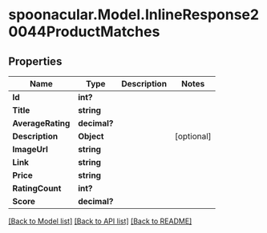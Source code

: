 # spoonacular.Model.InlineResponse20044ProductMatches
## Properties

Name | Type | Description | Notes
------------ | ------------- | ------------- | -------------
**Id** | **int?** |  | 
**Title** | **string** |  | 
**AverageRating** | **decimal?** |  | 
**Description** | **Object** |  | [optional] 
**ImageUrl** | **string** |  | 
**Link** | **string** |  | 
**Price** | **string** |  | 
**RatingCount** | **int?** |  | 
**Score** | **decimal?** |  | 

[[Back to Model list]](../README.md#documentation-for-models) [[Back to API list]](../README.md#documentation-for-api-endpoints) [[Back to README]](../README.md)

